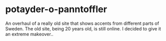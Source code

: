 # potayder-o-panntoffler
An overhaul of a really old site that shows accents from different parts of Sweden. The old site, being 20 years old, is still online. I decided to give it an extreme makeover..
